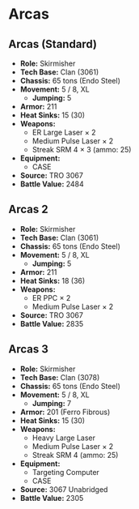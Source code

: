 # Arcas
## Arcas (Standard)
- **Role:** Skirmisher
- **Tech Base:** Clan (3061)
- **Chassis:** 65 tons (Endo Steel)
- **Movement:** 5 / 8, XL
  - **Jumping:** 5
- **Armor:** 211
- **Heat Sinks:** 15 (30)
- **Weapons:**
  - ER Large Laser × 2
  - Medium Pulse Laser × 2
  - Streak SRM 4 × 3 (ammo: 25)
- **Equipment:**
  - CASE
- **Source:** TRO 3067
- **Battle Value:** 2484

## Arcas 2
- **Role:** Skirmisher
- **Tech Base:** Clan (3061)
- **Chassis:** 65 tons (Endo Steel)
- **Movement:** 5 / 8, XL
  - **Jumping:** 5
- **Armor:** 211
- **Heat Sinks:** 18 (36)
- **Weapons:**
  - ER PPC × 2
  - Medium Pulse Laser × 2
- **Source:** TRO 3067
- **Battle Value:** 2835

## Arcas 3
- **Role:** Skirmisher
- **Tech Base:** Clan (3078)
- **Chassis:** 65 tons (Endo Steel)
- **Movement:** 5 / 8, XL
  - **Jumping:** 7
- **Armor:** 201 (Ferro Fibrous)
- **Heat Sinks:** 15 (30)
- **Weapons:**
  - Heavy Large Laser
  - Medium Pulse Laser × 2
  - Streak SRM 4 (ammo: 25)
- **Equipment:**
  - Targeting Computer
  - CASE
- **Source:** 3067 Unabridged
- **Battle Value:** 2305

